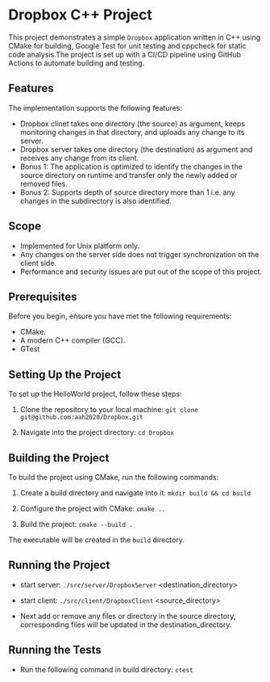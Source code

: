 # Dropbox C++ Project

This project demonstrates a simple `Dropbox` application written in C++ using CMake for building, Google Test for unit testing and cppcheck for static code analysis.The project is set up with a CI/CD pipeline using GitHub Actions to automate building and testing.

## Features
The implementation supports the following features:
- Dropbox clinet takes one directory (the source) as argument, keeps monitoring changes in that directory, and uploads any change to its server.
- Dropbox server takes one directory (the destination) as argument and receives any change from its client.
- Bonus 1: The application is optimized to identify the changes in the source directory on runtime and transfer only the newly added or removed files.
- Bonus 2: Supports depth of source directory more than 1 i.e. any changes in the subdirectory is also identified.


## Scope
- Implemented for Unix platform only.
- Any changes on the server side does not trigger synchronization on the client side.
- Performance and security issues are put out of the scope of this project.

## Prerequisites

Before you begin, ensure you have met the following requirements:
- CMake.
- A modern C++ compiler (GCC).
- GTest


## Setting Up the Project

To set up the HelloWorld project, follow these steps:

1. Clone the repository to your local machine:
`git clone git@github.com:aah2020/Dropbox.git`

2. Navigate into the project directory:
`cd Dropbox`

## Building the Project

To build the project using CMake, run the following commands:

1. Create a build directory and navigate into it:
`mkdir build && cd build`

2. Configure the project with CMake:
`cmake ..`

3. Build the project:
`cmake --build .`

The executable will be created in the `build` directory.

## Running the Project
* start server: `./src/server/DropboxServer` <destination_directory>
* start client: `./src/client/DropboxClient` <source_directory>

* Next add or remove any files or directory in the source directory, corresponding files will be updated in the destination_directory.


## Running the Tests
* Run the following command in build directory: `ctest`